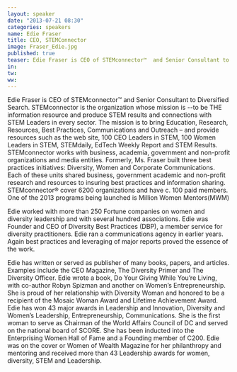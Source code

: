 ```yaml
---
layout: speaker
date: "2013-07-21 08:30"
categories: speakers
name: Edie Fraser
title: CEO, STEMConnector
image: Fraser_Edie.jpg
published: true
teaser: Edie Fraser is CEO of STEMconnector™  and Senior Consultant to Diversified Search.
in:
tw:
ww: 
---
```

Edie Fraser is CEO of STEMconnector™  and Senior Consultant to Diversified Search. STEMconnector is the organization whose mission is --to be THE information resource and produce STEM results and connections with  STEM Leaders in every sector. The mission is to bring Education, Research, Resources, Best Practices, Communications and Outreach – and provide resources such as the web site, 100 CEO Leaders in STEM, 100 Women Leaders in STEM, STEMdaily, EdTech Weekly Report and STEM Results.   STEMconnector works with business, academia, government and non-profit organizations and media entities.  Formerly, Ms. Fraser built three best practices initiatives: Diversity, Women and Corporate Communications. Each of these units shared business, government academic and non-profit research and resources to insuring best practices and information sharing. STEMconnector®  cover 6200 organizations and have c. 100 paid members. One of the 2013 programs being launched is Million Women Mentors(MWM) 

Edie worked with more than 250 Fortune companies on women and diversity leadership and with several hundred associations.  Edie was Founder and CEO of Diversity Best Practices (DBP), a member service for diversity practitioners. Edie ran a communications agency in earlier years. Again best practices and leveraging of major reports proved the essence of the work. 

Edie has written or served as publisher of  many books, papers, and articles.  Examples include the CEO Magazine, The Diversity Primer and The Diversity Officer. Edie wrote a book, Do Your Giving While You’re Living, with co-author Robyn Spizman and another on Women’s Entrepreneurship.  
She is proud of her relationship with Diversity Woman and honored to be a recipient of the Mosaic Woman Award and Lifetime Achievement Award. Edie has won 43 major awards in Leadership and Innovation, Diversity and Women’s Leadership, Entrepreneurship, Communications. She is the first woman to serve as Chairman of the World Affairs Council of DC and served on the national board of SCORE. She has been inducted into the Enterprising Women Hall of Fame and a Founding member of C200. Edie was on the cover or Women of Wealth Magazine for her philanthropy and mentoring and received more than 43 Leadership awards for women, diversity, STEM and Leadership. 


